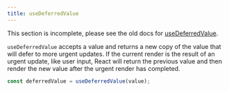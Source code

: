 ```yaml
---
title: useDeferredValue
---
```


<Wip>

This section is incomplete, please see the old docs for [useDeferredValue](https://reactjs.org/docs/hooks-reference.html#usedeferredvalue).

</Wip>


<Intro>

`useDeferredValue` accepts a value and returns a new copy of the value that will defer to more urgent updates. If the current render is the result of an urgent update, like user input, React will return the previous value and then render the new value after the urgent render has completed.

```js
const deferredValue = useDeferredValue(value);
```

</Intro>

<InlineToc />
